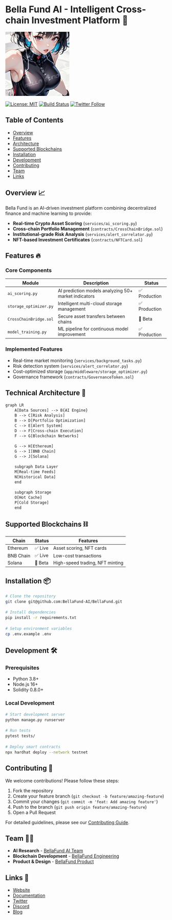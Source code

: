 # Bella Fund AI - Intelligent Cross-chain Investment Platform 🚀

<img src="public/assets/branding/newlogo.jpg" alt="Bella Fund Logo" width="200" height="200">

[![License: MIT](https://img.shields.io/badge/License-MIT-blue.svg)](https://opensource.org/licenses/MIT)
[![Build Status](https://github.com/bellafund/core-system/actions/workflows/ci.yml/badge.svg)](https://github.com/bellafund/core-system/actions)
[![Twitter Follow](https://img.shields.io/twitter/follow/BellaFund_AI?style=social)](https://x.com/BellaFund_AI)

## Table of Contents
- [Overview](#overview-)
- [Features](#features-)
- [Architecture](#technical-architecture-)
- [Supported Blockchains](#supported-blockchains-)
- [Installation](#installation-)
- [Development](#development-)
- [Contributing](#contributing-)
- [Team](#team-)
- [Links](#official-links-)

## Overview 📈
Bella Fund is an AI-driven investment platform combining decentralized finance and machine learning to provide:

- **Real-time Crypto Asset Scoring** (`services/ai_scoring.py`)
- **Cross-chain Portfolio Management** (`contracts/CrossChainBridge.sol`)
- **Institutional-grade Risk Analysis** (`services/alert_correlator.py`)
- **NFT-based Investment Certificates** (`contracts/NFTCard.sol`)

## Features 🔥
### Core Components
| Module | Description | Status |
|--------|-------------|--------|
| `ai_scoring.py` | AI prediction models analyzing 50+ market indicators | ✅ Production |
| `storage_optimizer.py` | Intelligent multi-cloud storage management | ✅ Production |
| `CrossChainBridge.sol` | Secure asset transfers between chains | 🚧 Beta |
| `model_training.py` | ML pipeline for continuous model improvement | ✅ Production |

### Implemented Features
- Real-time market monitoring (`services/background_tasks.py`)
- Risk detection system (`services/alert_correlator.py`)
- Cost-optimized storage (`app/middleware/storage_optimizer.py`)
- Governance framework (`contracts/GovernanceToken.sol`)

## Technical Architecture 🧠

```mermaid
graph LR
    A[Data Sources] --> B{AI Engine}
    B --> C[Risk Analysis]
    B --> D[Portfolio Optimization]
    C --> E[Alert System]
    D --> F[Cross-chain Execution]
    F --> G[Blockchain Networks]
    
    G --> H[Ethereum]
    G --> I[BNB Chain]
    G --> J[Solana]

    subgraph Data Layer
    M[Real-time Feeds]
    N[Historical Data]
    end
    
    subgraph Storage
    O[Hot Cache]
    P[Cold Storage]
    end
```

## Supported Blockchains ⛓️
| Chain       | Status  | Features |
|-------------|---------|----------|
| Ethereum    | ✅ Live | Asset scoring, NFT cards |
| BNB Chain   | ✅ Live | Low-cost transactions |
| Solana      | 🚧 Beta | High-speed trading, NFT minting |

## Installation 📦
```bash
# Clone the repository
git clone git@github.com:BellaFund-AI/BellaFund.git

# Install dependencies
pip install -r requirements.txt

# Setup environment variables
cp .env.example .env
```

## Development 🛠
### Prerequisites
- Python 3.8+
- Node.js 16+
- Solidity 0.8.0+

### Local Development
```bash
# Start development server
python manage.py runserver

# Run tests
pytest tests/

# Deploy smart contracts
npx hardhat deploy --network testnet
```

## Contributing 🤝
We welcome contributions! Please follow these steps:

1. Fork the repository
2. Create your feature branch (`git checkout -b feature/amazing-feature`)
3. Commit your changes (`git commit -m 'feat: Add amazing feature'`)
4. Push to the branch (`git push origin feature/amazing-feature`)
5. Open a Pull Request

For detailed guidelines, please see our [Contributing Guide](CONTRIBUTING.md).

## Team 🧑‍💻
- **AI Research** - [BellaFund AI Team](https://github.com/orgs/BellaFund-AI/teams/ai-research)
- **Blockchain Development** - [BellaFund Engineering](https://github.com/orgs/BellaFund-AI/teams/engineering)
- **Product & Design** - [BellaFund Product](https://github.com/orgs/BellaFund-AI/teams/product)

## Links 🔗
- [Website](https://bellafund.ai)
- [Documentation](https://docs.bellafund.ai)
- [Twitter](https://twitter.com/BellaFund_AI)
- [Discord](https://discord.gg/bellafund)
- [Blog](https://blog.bellafund.ai)
